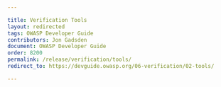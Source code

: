 ```yaml
---

title: Verification Tools
layout: redirected
tags: OWASP Developer Guide
contributors: Jon Gadsden
document: OWASP Developer Guide
order: 8200
permalink: /release/verification/tools/
redirect_to: https://devguide.owasp.org/06-verification/02-tools/

---
```

